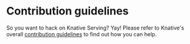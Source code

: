 # Contribution guidelines

So you want to hack on Knative Serving? Yay! Please refer to Knative's
overall [contribution guidelines](https://github.com/knative/docs/blob/master/community/CONTRIBUTING.md)
to find out how you can help.
